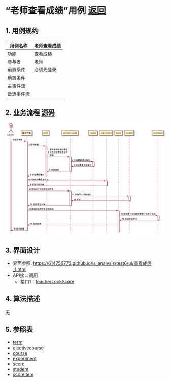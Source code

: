 ﻿﻿<!-- markdownlint-disable MD033-->
<!-- 禁止MD033类型的警告 https://www.npmjs.com/package/markdownlint -->

# “老师查看成绩”用例 [返回](../README.md)
## 1. 用例规约

|用例名称|老师查看成绩|
|-------|:-------------|
|功能|查看成绩|
|参与者|老师|
|前置条件|必须先登录|
|后置条件| |
|主事件流| |
|备选事件流| |

## 2. 业务流程 [源码](../src/老师查看成绩.puml)
![老师查看成绩](../picture/老师查看成绩.png)

## 3. 界面设计
- 界面参照: https://614756773.github.io/is_analysis/test6/ui/查看成绩_1.html
- API接口调用
    - 接口1：[teacherLookScore](../接口/teacherLookScore.md)

## 4. 算法描述
无

## 5. 参照表
- [term](../数据库设计.md/#term)
- [electivecourse](../数据库设计.md/#electivecourse)
- [course](../数据库设计.md/#course)
- [experiment](../数据库设计.md/#experiment)
- [score](../数据库设计.md/#score)
- [student](../数据库设计.md/#student)
- [scoreitem](../数据库设计.md/#scoreitem)